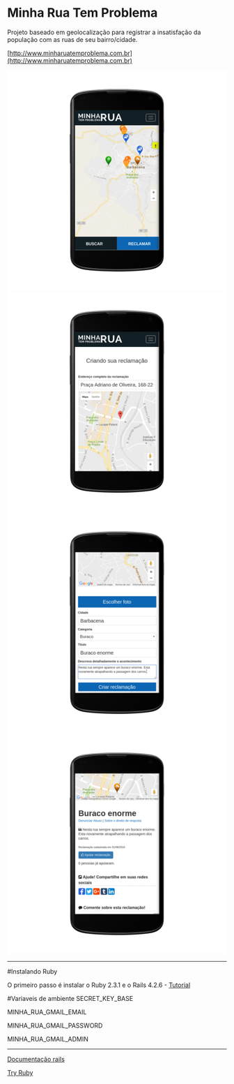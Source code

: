 # Minha Rua Tem Problema
Projeto baseado em geolocalização para registrar a insatisfação da população com as ruas de seu bairro/cidade.

[http://www.minharuatemproblema.com.br](http://www.minharuatemproblema.com.br)

![Imagem 01](/demo/demo1.png)
![Imagem 02](/demo/demo2.png)
![Imagem 03](/demo/demo3.png)
![Imagem 04](/demo/demo4.png)

----------
#Instalando Ruby

O primeiro passo é instalar o Ruby 2.3.1 e o Rails 4.2.6 - [Tutorial](https://gorails.com/setup/ubuntu/14.04)

#Variaveis de ambiente
SECRET_KEY_BASE

MINHA_RUA_GMAIL_EMAIL

MINHA_RUA_GMAIL_PASSWORD

MINHA_RUA_GMAIL_ADMIN

----------
[Documentação rails](http://ruby-doc.org)

[Try Ruby](http://tryruby.org)


